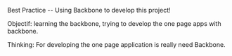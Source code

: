 Best Practice -- Using Backbone to develop this project!

Objectif: learning the backbone, trying to develop the one page apps with backbone.

Thinking: For developing the one page application is really need Backbone.

